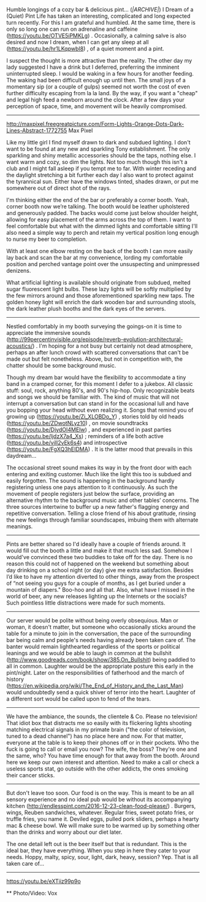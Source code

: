 Humble longings of a cozy bar & delicious pint... (*|ARCHIVE|*)
I Dream of a (Quiet) Pint
Life has taken an interesting, complicated and long expected turn recently. For this I am grateful and humbled. At the same time, there is only so long one can run on adrenaline and caffeine (https://youtu.be/OTVE5iPMKLg) . Occasionally, a calming salve is also desired and now I dream, when I can get any sleep at all (https://youtu.be/hr1LKqpwbI8) , of a quiet moment and a pint.

I suspect the thought is more attractive than the reality. The other day my lady suggested I have a drink but I deferred, preferring the imminent uninterrupted sleep. I would be waking in a few hours for another feeding. The waking had been difficult enough up until then. The small joys of a momentary sip (or a couple of gulps) seemed not worth the cost of even further difficulty escaping from la la land. By the way, if you want a "cheap" and legal high feed a newborn around the clock. After a few days your perception of space, time, and movement will be heavily compromised.

* * *
http://maxpixel.freegreatpicture.com/Form-Lights-Orange-Dots-Dark-Lines-Abstract-1772755
Max Pixel

Like my little girl I find myself drawn to dark and subdued lighting. I don't want to be found at any new and sparkling Tony establishment. The only sparkling and shiny metallic accessories should be the taps, nothing else. I want warm and cozy, so dim the lights. Not too much though this isn't a club and I might fall asleep if you tempt me to far. With winter receding and the daylight stretching a bit further each day I also want to protect against the tyrannical sun. Either have the windows tinted, shades drawn, or put me somewhere out of direct shot of the rays.

I'm thinking either the end of the bar or preferably a corner booth. Yeah, corner booth now we’re talking. The booth would be leather upholstered and generously padded. The backs would come just below shoulder height, allowing for easy placement of the arms across the top of them. I want to feel comfortable but what with the dimmed lights and comfortable sitting I'll also need a simple way to perch and retain my vertical position long enough to nurse my beer to completion.

With at least one elbow resting on the back of the booth I can more easily lay back and scan the bar at my convenience, lording my comfortable position and perched vantage point over the unsuspecting and unimpressed denizens.

What artificial lighting is available should originate from subdued, melted sugar fluorescent light bulbs. These lazy lights will be softly multiplied by the few mirrors around and those aforementioned sparkling new taps. The golden honey light will enrich the dark wooden bar and surrounding stools, the dark leather plush booths and the dark eyes of the servers.

* * *
Nestled comfortably in my booth surveying the goings-on it is time to appreciate the immersive sounds (http://99percentinvisible.org/episode/reverb-evolution-architectural-acoustics/) . I'm hoping for a not busy but certainly not dead atmosphere, perhaps an after lunch crowd with scattered conversations that can't be made out but felt nonetheless. Above, but not in competition with, the chatter should be some background music.

Though my dream bar would have the flexibility to accommodate a tiny band in a cramped corner, for this moment I defer to a jukebox. All classic stuff: soul, rock, anything 80's, and 90's hip-hop. Only recognizable beats and songs we should be familiar with. The kind of music that will not interrupt a conversation but can stand in for the occasional lull and have you bopping your head without even realizing it. Songs that remind you of growing up (https://youtu.be/Zi_XLOBDo_Y) , stories told by old heads (https://youtu.be/ZDwotNLyz10) , on movie soundtracks (https://youtu.be/DjydOI4MEIw) , and experienced in past parties (https://youtu.be/ljdzX7a4_Xs) ; reminders of a life both active (https://youtu.be/viIl2vEk6s4) and introspective (https://youtu.be/FgXQ3hEIDMA) . It is the latter mood that prevails in this daydream…

The occasional street sound makes its way in by the front door with each entering and exiting customer. Much like the light this too is subdued and easily forgotten. The sound is happening in the background hardly registering unless one pays attention to it continuously. As such the movement of people registers just below the surface, providing an alternative rhythm to the background music and other tables’ concerns. The three sources intertwine to buffer up a new father's flagging energy and repetitive conversation. Telling a close friend of his about gratitude, rinsing the new feelings through familiar soundscapes, imbuing them with alternate meanings.

* * *
Pints are better shared so I'd ideally have a couple of friends around. It would fill out the booth a little and make it that much less sad. Somehow I would've convinced these two buddies to take off for the day. There is no reason this could not of happened on the weekend but something about day drinking on a school night (or day) give me extra satisfaction. Besides I’d like to have my attention diverted to other things, away from the prospect of “not seeing you guys for a couple of months, as I get buried under a mountain of diapers." Boo-hoo and all that. Also, what have I missed in the world of beer, any new releases lighting up the Internets or the socials? Such pointless little distractions were made for such moments.

* * *
Our server would be polite without being overly obsequious. Man or woman, it doesn't matter, but someone who occasionally sticks around the table for a minute to join in the conversation, the pace of the surrounding bar being calm and people's needs having already been taken care of. The banter would remain lighthearted regardless of the sports or political leanings and we would be able to laugh in common at the bullshit (http://www.goodreads.com/book/show/385.On_Bullshit) being paddled to all in common. Laughter would be the appropriate posture this early in the pint/night. Later on the responsibilities of fatherhood and the march of history (https://en.wikipedia.org/wiki/The_End_of_History_and_the_Last_Man)  would undoubtedly send a quick shiver of terror into the heart. Laughter of a different sort would be called upon to fend of the tears.

* * *
We have the ambiance, the sounds, the clientele & Co. Please no television! That idiot box that distracts me so easily with its flickering lights shooting matching electrical signals in my primate brain ("the color of television, tuned to a dead channel") has no place here and now. For that matter, everyone at the table is to keep their phones off or in their pockets. Who the fuck is going to call or email you now? The wife, the boss? They're one and the same, who? You have time enough for that away from the booth. Around here we keep our own interest and attention. Need to make a call or check a useless sports stat, go outside with the other addicts, the ones smoking their cancer sticks.

* * *
But don't leave too soon. Our food is on the way. This is meant to be an all sensory experience and no ideal pub would be without its accompanying kitchen (http://endlesspint.com/2016-12-23-clean-food-please/) . Burgers, wings, Reuben sandwiches, whatever. Regular fries, sweet potato fries, or truffle fries, you name it. Deviled eggs, pulled pork sliders, perhaps a hearty mac & cheese bowl. We will make sure to be warmed up by something other than the drinks and worry about our diet later.

The one detail left out is the beer itself but that is redundant. This is the ideal bar, they have everything. When you step in here they cater to your needs. Hoppy, malty, spicy, sour, light, dark, heavy, session? Yep. That is all taken care of…
* * *
https://youtu.be/eXTiiz99p9o


** Photo/Video: Vox
